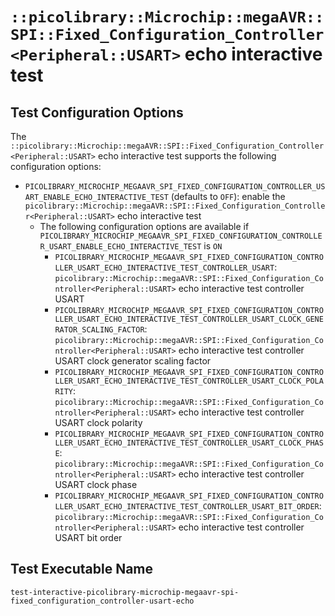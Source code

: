 # `::picolibrary::Microchip::megaAVR::SPI::Fixed_Configuration_Controller<Peripheral::USART>` echo interactive test

## Test Configuration Options
The
`::picolibrary::Microchip::megaAVR::SPI::Fixed_Configuration_Controller<Peripheral::USART>`
echo interactive test supports the following configuration options:
- `PICOLIBRARY_MICROCHIP_MEGAAVR_SPI_FIXED_CONFIGURATION_CONTROLLER_USART_ENABLE_ECHO_INTERACTIVE_TEST`
  (defaults to `OFF`): enable the
  `picolibrary::Microchip::megaAVR::SPI::Fixed_Configuration_Controller<Peripheral::USART>`
  echo interactive test
    - The following configuration options are available if
      `PICOLIBRARY_MICROCHIP_MEGAAVR_SPI_FIXED_CONFIGURATION_CONTROLLER_USART_ENABLE_ECHO_INTERACTIVE_TEST`
      is `ON`
        - `PICOLIBRARY_MICROCHIP_MEGAAVR_SPI_FIXED_CONFIGURATION_CONTROLLER_USART_ECHO_INTERACTIVE_TEST_CONTROLLER_USART`:
          `picolibrary::Microchip::megaAVR::SPI::Fixed_Configuration_Controller<Peripheral::USART>`
          echo interactive test controller USART
        - `PICOLIBRARY_MICROCHIP_MEGAAVR_SPI_FIXED_CONFIGURATION_CONTROLLER_USART_ECHO_INTERACTIVE_TEST_CONTROLLER_USART_CLOCK_GENERATOR_SCALING_FACTOR`:
          `picolibrary::Microchip::megaAVR::SPI::Fixed_Configuration_Controller<Peripheral::USART>`
          echo interactive test controller USART clock generator scaling factor
        - `PICOLIBRARY_MICROCHIP_MEGAAVR_SPI_FIXED_CONFIGURATION_CONTROLLER_USART_ECHO_INTERACTIVE_TEST_CONTROLLER_USART_CLOCK_POLARITY`:
          `picolibrary::Microchip::megaAVR::SPI::Fixed_Configuration_Controller<Peripheral::USART>`
          echo interactive test controller USART clock polarity
        - `PICOLIBRARY_MICROCHIP_MEGAAVR_SPI_FIXED_CONFIGURATION_CONTROLLER_USART_ECHO_INTERACTIVE_TEST_CONTROLLER_USART_CLOCK_PHASE`:
          `picolibrary::Microchip::megaAVR::SPI::Fixed_Configuration_Controller<Peripheral::USART>`
          echo interactive test controller USART clock phase
        - `PICOLIBRARY_MICROCHIP_MEGAAVR_SPI_FIXED_CONFIGURATION_CONTROLLER_USART_ECHO_INTERACTIVE_TEST_CONTROLLER_USART_BIT_ORDER`:
          `picolibrary::Microchip::megaAVR::SPI::Fixed_Configuration_Controller<Peripheral::USART>`
          echo interactive test controller USART bit order

## Test Executable Name
`test-interactive-picolibrary-microchip-megaavr-spi-fixed_configuration_controller-usart-echo`

